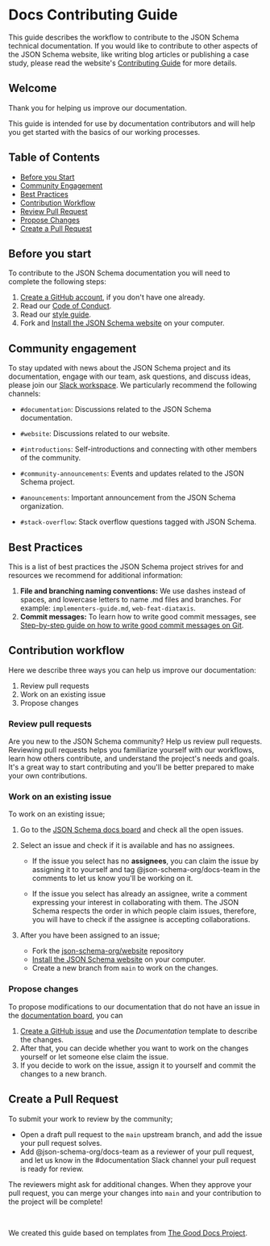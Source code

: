 # Docs Contributing Guide

This guide describes the workflow to contribute to the JSON Schema technical documentation. If you would like to contribute to other aspects of the JSON Schema website, like writing blog articles or publishing a case study, please read the website's [Contributing Guide](https://github.com/json-schema-org/website/blob/main/CONTRIBUTING.md) for more details. 

## Welcome
Thank you for helping us improve our documentation.

This guide is intended for use by documentation contributors and will help you get started with the basics of our working processes.

## Table of Contents
- [Before you Start](#-before-you-start)
- [Community Engagement](#-community-engagement)
- [Best Practices](#-best-practices)
- [Contribution Workflow](#-contribution-workflow)
- [Review Pull Request](#-work-on-an-existing-issue)
- [Propose Changes](#-create-pull-request)
- [Create a Pull Request](#-create-a-pull-request) 

## Before you start
To contribute to the JSON Schema documentation you will need to complete the following steps:

1. [Create a GitHub account](https://docs.github.com/en/get-started/start-your-journey/creating-an-account-on-github), if you don't have one already.
2. Read our [Code of Conduct](https://json-schema.org/overview/code-of-conduct).
3. Read our [style guide](https://json-schema.org/md-style-guide). 
4. Fork and [Install the JSON Schema website](https://github.com/json-schema-org/website/blob/main/INSTALLATION.md) on your computer.

## Community engagement
To stay updated with news about the JSON Schema project and its documentation, engage with our team, ask questions, and discuss ideas, please join our [Slack workspace](https://json-schema.org/slack). We particularly recommend the following channels:

- `#documentation`: Discussions related to the JSON Schema documentation.

- `#website`: Discussions related to our website.

- `#introductions`: Self-introductions and connecting with other members of the community.

- `#community-announcements`: Events and updates related to the JSON Schema project.

- `#anouncements`: Important announcement from the JSON Schema organization.

- `#stack-overflow`: Stack overflow questions tagged with JSON Schema.
  
## Best Practices

This is a list of best practices the JSON Schema project strives for and resources we recommend for additional information:

1. **File and branching naming conventions:** We use dashes instead of spaces, and lowercase letters to name .md files and branches. For example: `implementers-guide.md`, `web-feat-diataxis`.
2. **Commit messages:** To learn how to write good commit messages, see [Step-by-step guide on how to write good commit messages on Git](https://www.freecodecamp.org/news/how-to-write-better-git-commit-messages/).

## Contribution workflow 

Here we describe three ways you can help us improve our documentation:


1. Review pull requests
2. Work on an existing issue 
3. Propose changes 

### Review pull requests

Are you new to the JSON Schema community? Help us review pull requests. Reviewing pull requests helps you familiarize yourself with our workflows, learn how others contribute, and understand the project's needs and goals. It's a great way to start contributing and you'll be better prepared to make your own contributions.  

### Work on an existing issue

To work on an existing issue; 
1. Go to the [JSON Schema docs board](https://github.com/orgs/json-schema-org/projects/16) and check all the open issues.  

2. Select an issue and check if it is available and has no assignees.
   - If the issue you select has no **assignees**, you can claim the issue by assigning it to yourself and tag @json-schema-org/docs-team in the comments to let us know you'll be working on it. 

   - If the issue you select has already an assignee, write a comment expressing your interest in collaborating with them. The JSON Schema respects the order in which people claim issues, therefore, you will have to check if the assignee is accepting collaborations.

3. After you have been assigned to an issue;
   - Fork the [json-schema-org/website](https://github.com/json-schema-org/website) repository
   - [Install the JSON Schema website](https://github.com/json-schema-org/website/blob/main/INSTALLATION.md) on your computer.
   - Create a new branch from `main` to work on the changes. 

### Propose changes

To propose modifications to our documentation that do not have an issue in the [documentation board](https://github.com/orgs/json-schema-org/projects/16), you can 
1. [Create a GitHub issue](https://docs.github.com/en/issues/tracking-your-work-with-issues/creating-an-issue#creating-an-issue-from-a-repository) and use the *Documentation* template to describe the changes. 
2. After that, you can decide whether you want to work on the changes yourself or let someone else claim the issue.
3. If you decide to work on the issue, assign it to yourself and commit the changes to a new branch. 

## Create a Pull Request

To submit your work to review by the community;
- Open a draft pull request to the `main` upstream branch, and add the issue your pull request solves.
- Add @json-schema-org/docs-team as a reviewer of your pull request, and let us know in the #documentation Slack channel your pull request is ready for review.
  
The reviewers might ask for additional changes. When they approve your pull request, you can merge your changes into `main` and your contribution to the project will be complete!

<br>

We created this guide based on templates from [The Good Docs Project](https://www.thegooddocsproject.dev/).
